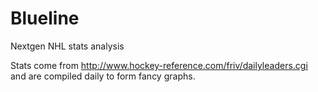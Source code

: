 Blueline
========

Nextgen NHL stats analysis

Stats come from http://www.hockey-reference.com/friv/dailyleaders.cgi and are compiled daily to form fancy graphs. 
